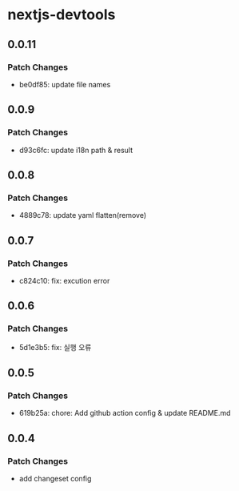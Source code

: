# nextjs-devtools

## 0.0.11

### Patch Changes

- be0df85: update file names

## 0.0.9

### Patch Changes

- d93c6fc: update i18n path & result

## 0.0.8

### Patch Changes

- 4889c78: update yaml flatten(remove)

## 0.0.7

### Patch Changes

- c824c10: fix: excution error

## 0.0.6

### Patch Changes

- 5d1e3b5: fix: 실행 오류

## 0.0.5

### Patch Changes

- 619b25a: chore: Add github action config & update README.md

## 0.0.4

### Patch Changes

- add changeset config
